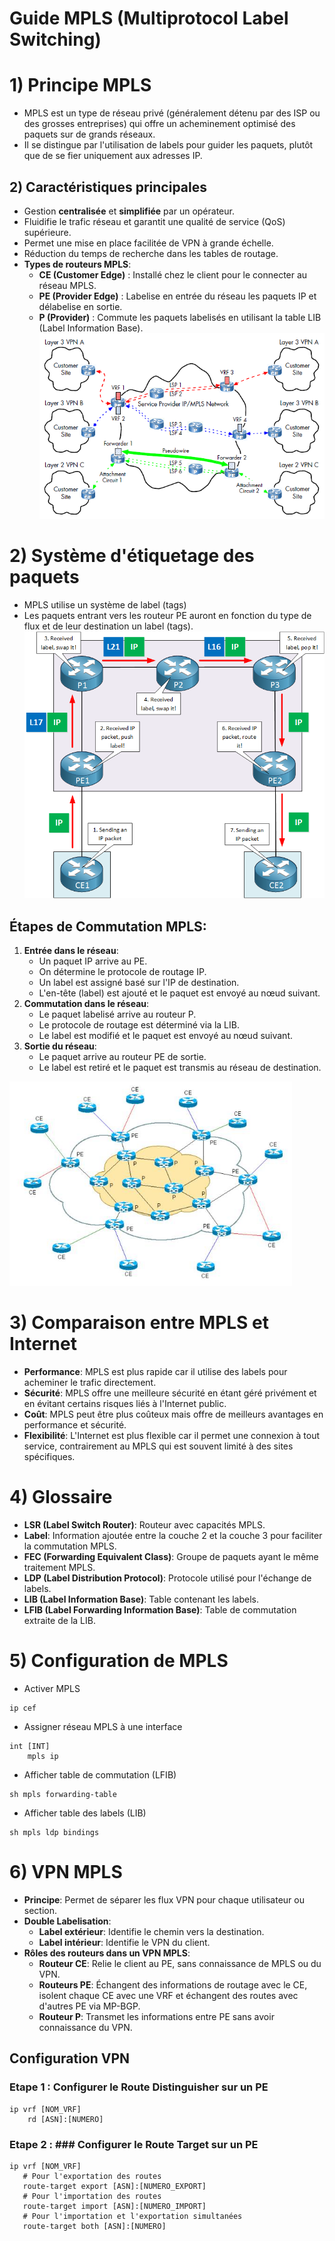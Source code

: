 # **Guide MPLS (Multiprotocol Label Switching)**

# **1) Principe MPLS**
- MPLS est un type de réseau privé (généralement détenu par des ISP ou des grosses entreprises) qui offre un acheminement optimisé des paquets sur de grands réseaux.
- Il se distingue par l'utilisation de labels pour guider les paquets, plutôt que de se fier uniquement aux adresses IP.
## 2) Caractéristiques principales
- Gestion **centralisée** et **simplifiée** par un opérateur.
- Fluidifie le trafic réseau et garantit une qualité de service (QoS) supérieure.
- Permet une mise en place facilitée de VPN à grande échelle.
- Réduction du temps de recherche dans les tables de routage.
- **Types de routeurs MPLS**:
    - **CE (Customer Edge)** : Installé chez le client pour le connecter au réseau MPLS.
    - **PE (Provider Edge)** : Labelise en entrée du réseau les paquets IP et délabelise en sortie.
    - **P (Provider)** : Commute les paquets labelisés en utilisant la table LIB (Label Information Base).
![MPLS1.png](https://github.com/egoMasa/Illustrations/blob/main/Illustrations/MPLS1.png)

# **2) Système d'étiquetage des paquets**
* MPLS utilise un système de label (tags) 
* Les paquets entrant vers les routeur PE auront en fonction du type de flux et de leur destination un label (tags).
![MPLS3.png](https://github.com/egoMasa/Illustrations/blob/main/Illustrations/MPLS3.png)

## **Étapes de Commutation MPLS**:
1. **Entrée dans le réseau**:
    - Un paquet IP arrive au PE.
    - On détermine le protocole de routage IP.
    - Un label est assigné basé sur l'IP de destination.
    - L'en-tête (label) est ajouté et le paquet est envoyé au nœud suivant.
2. **Commutation dans le réseau**:
    - Le paquet labelisé arrive au routeur P.
    - Le protocole de routage est déterminé via la LIB.
    - Le label est modifié et le paquet est envoyé au nœud suivant.
3. **Sortie du réseau**:
    - Le paquet arrive au routeur PE de sortie.
    - Le label est retiré et le paquet est transmis au réseau de destination.
  
![MPLS2.png](https://github.com/egoMasa/Illustrations/blob/main/Illustrations/MPLS2.png)

# **3) Comparaison entre MPLS et Internet**
- **Performance**: MPLS est plus rapide car il utilise des labels pour acheminer le trafic directement.
- **Sécurité**: MPLS offre une meilleure sécurité en étant géré privément et en évitant certains risques liés à l'Internet public.
- **Coût**: MPLS peut être plus coûteux mais offre de meilleurs avantages en performance et sécurité.
- **Flexibilité**: L'Internet est plus flexible car il permet une connexion à tout service, contrairement au MPLS qui est souvent limité à des sites spécifiques.

# **4) Glossaire**
- **LSR (Label Switch Router)**: Routeur avec capacités MPLS.
- **Label**: Information ajoutée entre la couche 2 et la couche 3 pour faciliter la commutation MPLS.
- **FEC (Forwarding Equivalent Class)**: Groupe de paquets ayant le même traitement MPLS.
- **LDP (Label Distribution Protocol)**: Protocole utilisé pour l'échange de labels.
- **LIB (Label Information Base)**: Table contenant les labels.
- **LFIB (Label Forwarding Information Base)**: Table de commutation extraite de la LIB.

# 5) Configuration de MPLS
* Activer MPLS
```
ip cef
```
* Assigner réseau MPLS à une interface
```
int [INT]
	mpls ip
```
* Afficher table de commutation (LFIB)
```
sh mpls forwarding-table
```
* Afficher table des labels (LIB)
```
sh mpls ldp bindings
```

# **6) VPN MPLS**
- **Principe**: Permet de séparer les flux VPN pour chaque utilisateur ou section.
- **Double Labelisation**:
    - **Label extérieur**: Identifie le chemin vers la destination.
    - **Label intérieur**: Identifie le VPN du client.
- **Rôles des routeurs dans un VPN MPLS**:
    - **Routeur CE**: Relie le client au PE, sans connaissance de MPLS ou du VPN.
    - **Routeurs PE**: Échangent des informations de routage avec le CE, isolent chaque CE avec une VRF et échangent des routes avec d'autres PE via MP-BGP.
    - **Routeur P**: Transmet les informations entre PE sans avoir connaissance du VPN.

## Configuration VPN
### Etape 1 : Configurer le Route Distinguisher sur un PE
```
ip vrf [NOM_VRF] 
	rd [ASN]:[NUMERO]
```
### Etape 2 : ### Configurer le Route Target sur un PE
```
ip vrf [NOM_VRF]
   # Pour l'exportation des routes
   route-target export [ASN]:[NUMERO_EXPORT]
   # Pour l'importation des routes
   route-target import [ASN]:[NUMERO_IMPORT]
   # Pour l'importation et l'exportation simultanées
   route-target both [ASN]:[NUMERO]
```
